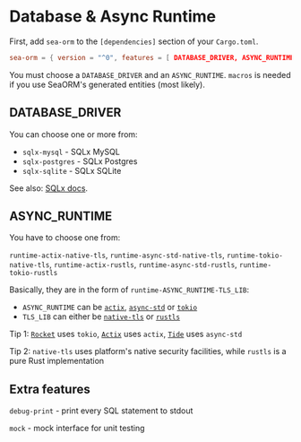 # Database & Async Runtime

First, add `sea-orm` to the `[dependencies]` section of your `Cargo.toml`.

```toml title="Cargo.toml"
sea-orm = { version = "^0", features = [ DATABASE_DRIVER, ASYNC_RUNTIME, "macros" ], default-features = false }
```

You must choose a `DATABASE_DRIVER` and an `ASYNC_RUNTIME`. `macros` is needed if you use SeaORM's generated entities (most likely).

## DATABASE_DRIVER

You can choose one or more from:

+ `sqlx-mysql` - SQLx MySQL
+ `sqlx-postgres` - SQLx Postgres
+ `sqlx-sqlite` - SQLx SQLite

See also: [SQLx docs](https://docs.rs/crate/sqlx/latest/features).

## ASYNC_RUNTIME

You have to choose one from:

`runtime-actix-native-tls`, `runtime-async-std-native-tls`, `runtime-tokio-native-tls`, `runtime-actix-rustls`, `runtime-async-std-rustls`, `runtime-tokio-rustls`

Basically, they are in the form of `runtime-ASYNC_RUNTIME-TLS_LIB`:

+ `ASYNC_RUNTIME` can be [`actix`](https://crates.io/crates/actix), [`async-std`](https://crates.io/crates/async-std) or [`tokio`](https://crates.io/crates/tokio)
+ `TLS_LIB` can either be [`native-tls`](https://crates.io/crates/native-tls) or [`rustls`](https://crates.io/crates/rustls)

Tip 1: [`Rocket`](https://rocket.rs/) uses `tokio`, [`Actix`](https://actix.rs/) uses `actix`, [`Tide`](https://docs.rs/tide) uses `async-std`

Tip 2: `native-tls` uses platform's native security facilities, while `rustls` is a pure Rust implementation

## Extra features

`debug-print` - print every SQL statement to stdout

`mock` - mock interface for unit testing
